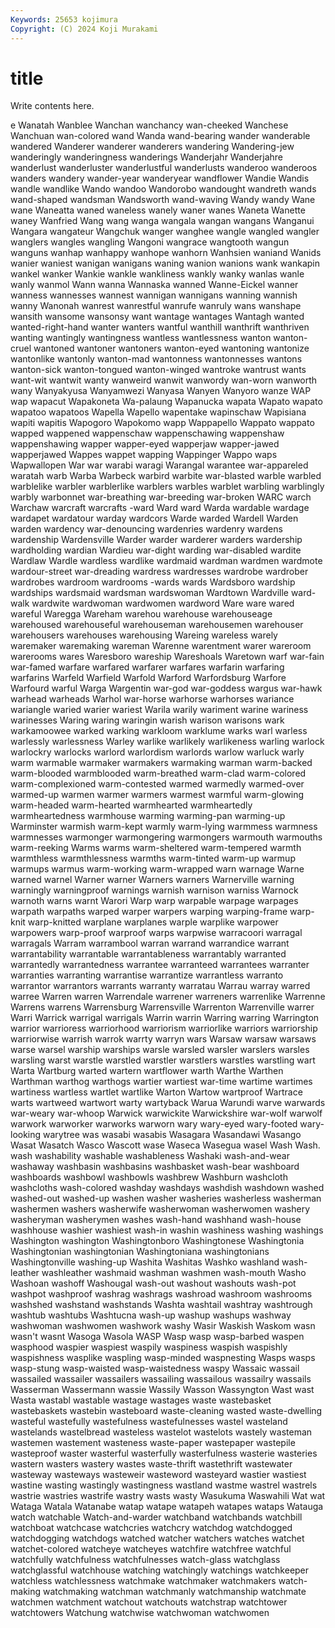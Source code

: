 ```yaml
---
Keywords: 25653 kojimura
Copyright: (C) 2024 Koji Murakami
---
```


# title

Write contents here.



e Wanatah Wanblee Wanchan
wanchancy wan-cheeked Wanchese Wanchuan wan-colored wand Wanda wand-bearing wander wanderable
wandered Wanderer wanderer wanderers wandering Wandering-jew wanderingly wanderingness wanderings Wanderjahr
Wanderjahre wanderlust wanderluster wanderlustful wanderlusts wanderoo wanderoos wanders wandery wander-year
wanderyear wandflower Wandie Wandis wandle wandlike Wando wandoo Wandorobo wandought
wandreth wands wand-shaped wandsman Wandsworth wand-waving Wandy wandy Wane wane
Waneatta waned waneless wanely waner wanes Waneta Wanette waney Wanfried
Wang wang wanga wangala wangan wangans Wanganui Wangara wangateur Wangchuk
wanger wanghee wangle wangled wangler wanglers wangles wangling Wangoni wangrace
wangtooth wangun wanguns wanhap wanhappy wanhope wanhorn Wanhsien waniand Wanids
wanier waniest wanigan wanigans waning wanion wanions wank wankapin wankel
wanker Wankie wankle wankliness wankly wanky wanlas wanle wanly wanmol
Wann wanna Wannaska wanned Wanne-Eickel wanner wanness wannesses wannest wannigan
wannigans wanning wannish wanny Wanonah wanrest wanrestful wanrufe wanruly wans
wanshape wansith wansome wansonsy want wantage wantages Wantagh wanted wanted-right-hand
wanter wanters wantful wanthill wanthrift wanthriven wanting wantingly wantingness wantless
wantlessness wanton wanton-cruel wantoned wantoner wantoners wanton-eyed wantoning wantonize wantonlike
wantonly wanton-mad wantonness wantonnesses wantons wanton-sick wanton-tongued wanton-winged wantroke wantrust
wants want-wit wantwit wanty wanweird wanwit wanwordy wan-worn wanworth wany
Wanyakyusa Wanyamwezi Wanyasa Wanyen Wanyoro wanze WAP wap wapacut Wapakoneta
Wa-palaung Wapanucka wapata Wapato wapato wapatoo wapatoos Wapella Wapello wapentake
wapinschaw Wapisiana wapiti wapitis Wapogoro Wapokomo wapp Wappapello Wappato wappato
wapped wappened wappenschaw wappenschawing wappenshaw wappenshawing wapper wapper-eyed wapperjaw wapper-jawed
wapperjawed Wappes wappet wapping Wappinger Wappo waps Wapwallopen War war
warabi waragi Warangal warantee war-appareled waratah warb Warba Warbeck warbird
warbite war-blasted warble warbled warblelike warbler warblerlike warblers warbles warblet
warbling warblingly warbly warbonnet war-breathing war-breeding war-broken WARC warch Warchaw
warcraft warcrafts -ward Ward ward Warda wardable wardage wardapet wardatour
warday wardcors Warde warded Wardell Warden warden wardency war-denouncing wardenries
wardenry wardens wardenship Wardensville Warder warder warderer warders wardership wardholding
wardian Wardieu war-dight warding war-disabled wardite Wardlaw Wardle wardless wardlike
wardmaid wardman wardmen wardmote wardour-street war-dreading wardress wardresses wardrobe wardrober
wardrobes wardroom wardrooms -wards wards Wardsboro wardship wardships wardsmaid wardsman
wardswoman Wardtown Wardville ward-walk wardwite wardwoman wardwomen wardword Ware ware
wared wareful Waregga Wareham warehou warehouse warehouseage warehoused warehouseful warehouseman
warehousemen warehouser warehousers warehouses warehousing Wareing wareless warely waremaker waremaking
wareman Warenne warentment warer wareroom warerooms wares Waresboro wareship Wareshoals
Waretown warf war-fain war-famed warfare warfared warfarer warfares warfarin warfaring
warfarins Warfeld Warfield Warfold Warford Warfordsburg Warfore Warfourd warful Warga
Wargentin war-god war-goddess wargus war-hawk warhead warheads Warhol war-horse warhorse
warhorses wariance wariangle waried warier wariest Warila warily wariment warine
wariness warinesses Waring waring waringin warish warison warisons wark warkamoowee
warked warking warkloom warklume warks warl warless warlessly warlessness Warley
warlike warlikely warlikeness warling warlock warlockry warlocks warlord warlordism warlords
warlow warluck warly warm warmable warmaker warmakers warmaking warman warm-backed
warm-blooded warmblooded warm-breathed warm-clad warm-colored warm-complexioned warm-contested warmed warmedly warmed-over
warmed-up warmen warmer warmers warmest warmful warm-glowing warm-headed warm-hearted warmhearted
warmheartedly warmheartedness warmhouse warming warming-pan warming-up Warminster warmish warm-kept warmly
warm-lying warmmess warmness warmnesses warmonger warmongering warmongers warmouth warmouths warm-reeking
Warms warms warm-sheltered warm-tempered warmth warmthless warmthlessness warmths warm-tinted warm-up
warmup warmups warmus warm-working warm-wrapped warn warnage Warne warned warnel
Warner warner Warners warners Warnerville warning warningly warningproof warnings warnish
warnison warniss Warnock warnoth warns warnt Warori Warp warp warpable
warpage warpages warpath warpaths warped warper warpers warping warping-frame warp-knit
warp-knitted warplane warplanes warple warplike warpower warpowers warp-proof warproof warps
warpwise warracoori warragal warragals Warram warrambool warran warrand warrandice warrant
warrantability warrantable warrantableness warrantably warranted warrantedly warrantedness warrantee warranteed warrantees
warranter warranties warranting warrantise warrantize warrantless warranto warrantor warrantors warrants
warranty warratau Warrau warray warred warree Warren warren Warrendale warrener
warreners warrenlike Warrenne Warrens warrens Warrensburg Warrensville Warrenton Warrenville warrer
Warri Warrick warrigal warrigals Warrin warrin Warring warring Warrington warrior
warrioress warriorhood warriorism warriorlike warriors warriorship warriorwise warrish warrok warrty
warryn wars Warsaw warsaw warsaws warse warsel warship warships warsle
warsled warsler warslers warsles warsling warst warstle warstled warstler warstlers
warstles warstling wart Warta Wartburg warted wartern wartflower warth Warthe
Warthen Warthman warthog warthogs wartier wartiest war-time wartime wartimes wartiness
wartless wartlet wartlike Warton Wartow wartproof Wartrace warts wartweed wartwort
warty wartyback Warua Warundi warve warwards war-weary war-whoop Warwick warwickite
Warwickshire war-wolf warwolf warwork warworker warworks warworn wary wary-eyed wary-footed
wary-looking warytree was wasabi wasabis Wasagara Wasandawi Wasango Wasat Wasatch
Wasco Wascott wase Waseca Wasegua wasel Wash Wash. wash washability
washable washableness Washaki wash-and-wear washaway washbasin washbasins washbasket wash-bear washboard
washboards washbowl washbowls washbrew Washburn washcloth washcloths wash-colored washday washdays
washdish washdown washed washed-out washed-up washen washer washeries washerless washerman
washermen washers washerwife washerwoman washerwomen washery washeryman washerymen washes wash-hand
washhand wash-house washhouse washier washiest wash-in washin washiness washing washings
Washington washington Washingtonboro Washingtonese Washingtonia Washingtonian washingtonian Washingtoniana washingtonians Washingtonville
washing-up Washita Washitas Washko washland wash-leather washleather washmaid washman washmen
wash-mouth Washo Washoan washoff Washougal wash-out washout washouts wash-pot washpot
washproof washrag washrags washroad washroom washrooms washshed washstand washstands Washta
washtail washtray washtrough washtub washtubs Washtucna wash-up washup washups washway
washwoman washwomen washwork washy Wasir Waskish Waskom wasn wasn't wasnt
Wasoga Wasola WASP Wasp wasp wasp-barbed waspen wasphood waspier waspiest
waspily waspiness waspish waspishly waspishness wasplike waspling wasp-minded waspnesting Wasps
wasps wasp-stung wasp-waisted wasp-waistedness waspy Wassaic wassail wassailed wassailer wassailers
wassailing wassailous wassailry wassails Wasserman Wassermann wassie Wassily Wasson Wassyngton
Wast wast Wasta wastabl wastable wastage wastages waste wastebasket wastebaskets
wastebin wasteboard waste-cleaning wasted waste-dwelling wasteful wastefully wastefulness wastefulnesses wastel
wasteland wastelands wastelbread wasteless wastelot wastelots wastely wasteman wastemen wastement
wasteness waste-paper wastepaper wastepile wasteproof waster wasterful wasterfully wasterfulness wasterie
wasteries wastern wasters wastery wastes waste-thrift wastethrift wastewater wasteway wasteways
wasteweir wasteword wasteyard wastier wastiest wastine wasting wastingly wastingness wastland
wastme wastrel wastrels wastrie wastries wastrife wastry wasts wasty Wasukuma
Waswahili Wat wat Wataga Watala Watanabe watap watape watapeh watapes
wataps Watauga watch watchable Watch-and-warder watchband watchbands watchbill watchboat watchcase
watchcries watchcry watchdog watchdogged watchdogging watchdogs watched watcher watchers watches
watchet watchet-colored watcheye watcheyes watchfire watchfree watchful watchfully watchfulness watchfulnesses
watch-glass watchglass watchglassful watchhouse watching watchingly watchings watchkeeper watchless watchlessness
watchmake watchmaker watchmakers watch-making watchmaking watchman watchmanly watchmanship watchmate watchmen
watchment watchout watchouts watchstrap watchtower watchtowers Watchung watchwise watchwoman watchwomen
